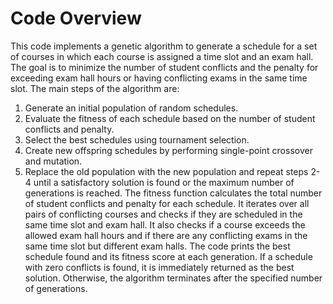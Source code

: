 # Code Overview 
This code implements a genetic algorithm to generate a schedule for a set of courses in which each 
course is assigned a time slot and an exam hall. The goal is to minimize the number of student conflicts 
and the penalty for exceeding exam hall hours or having conflicting exams in the same time slot.
The main steps of the algorithm are:
1. Generate an initial population of random schedules.
2. Evaluate the fitness of each schedule based on the number of student conflicts and penalty.
3. Select the best schedules using tournament selection.
4. Create new offspring schedules by performing single-point crossover and mutation.
5. Replace the old population with the new population and repeat steps 2-4 until a satisfactory 
solution is found or the maximum number of generations is reached.
The fitness function calculates the total number of student conflicts and penalty for each schedule. It 
iterates over all pairs of conflicting courses and checks if they are scheduled in the same time slot and 
exam hall. It also checks if a course exceeds the allowed exam hall hours and if there are any conflicting 
exams in the same time slot but different exam halls.
The code prints the best schedule found and its fitness score at each generation. If a schedule with zero 
conflicts is found, it is immediately returned as the best solution. Otherwise, the algorithm terminates 
after the specified number of generations.
